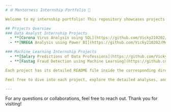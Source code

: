 ```yaml
---
# 🌐 Mentorness Internship Portfolio 🚀

Welcome to my internship portfolio! This repository showcases projects completed during my internships in Data Analysis and Machine Learning. Each project focuses on distinct aspects of data exploration, analysis, and machine learning modeling.

## Projects Overview
### Data Analyst Internship Projects
  - **[Corona Virus Analysis using SQL](https://github.com/Vicky210202/Mentorness-Data-Analyst-Project-1/tree/e89bb0ad239e97f2e9810f8f2c8d37f765c66a2c)** 
  - **[NREGA Analysis using Power BI](https://github.com/Vicky210202/Mentorness-Data-Analyst-Project-2/tree/d617fc0787837e748f7ecb4d328fc851b8b2fc83)** 

### Machine Learning Internship Projects  
  - **[Salary Predictions of Data Professions](https://github.com/Vicky210202/Mentorness-ML-Project-1/tree/69aeda9be6f0d3188b05698314546418d5c47680)** 
  - **[Fastag Fraud Detection using Machine Learning](https://github.com/Vicky210202/Mentorness-ML-Project-2/tree/b0834dbd8c031c141cae6d77e13c786ce437fb42)** 

Each project has its detailed README file inside the corresponding directory, providing comprehensive insights, methodologies, analysis tasks, and findings. Click on the project titles above to explore more about each internship project.

Feel free to dive into each project, explore the detailed analyses, and contribute to enhancing the understanding and applications of data analysis and machine learning techniques.

---
```


For any questions or collaborations, feel free to reach out. Thank you for visiting!
